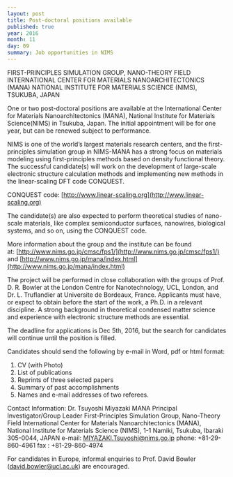 ```yaml
---
layout: post
title: Post-doctoral positions available
published: true
year: 2016
month: 11
day: 09
summary: Job opportunities in NIMS
---
```

FIRST-PRINCIPLES SIMULATION GROUP, NANO-THEORY FIELD
INTERNATIONAL CENTER FOR MATERIALS NANOARCHITECTONICS (MANA)
NATIONAL INSTITUTE FOR MATERIALS SCIENCE (NIMS), TSUKUBA, JAPAN

One or two post-doctoral positions are available at the International Center for Materials Nanoarchitectonics (MANA), National Institute for Materials Science(NIMS) in Tsukuba, Japan. The initial appointment will be for one year, but can be renewed subject to performance.

NIMS is one of the world’s largest materials research centers, and the first-principles simulation group in NIMS-MANA has a strong focus on materials modeling using first-principles methods based on density functional theory. The successful candidate(s) will work on the development of large-scale electronic structure calculation methods and implementing new methods in the linear-scaling DFT code CONQUEST.

 CONQUEST code: [http://www.linear-scaling.org](http://www.linear-scaling.org)

The candidate(s) are also expected to perform theoretical studies of nano-scale materials, like complex semiconductor surfaces, nanowires, biological systems, and so on, using the CONQUEST code. 

More information about the group and the institute can be found at: [http://www.nims.go.jp/cmsc/fps1/](http://www.nims.go.jp/cmsc/fps1/) and [http://www.nims.go.jp/mana/index.html](http://www.nims.go.jp/mana/index.html)

The project will be performed in close collaboration with the groups of Prof. D. R. Bowler at the London Centre for Nanotechnology, UCL, London, and Dr. L. Truflandier at Universite de Bordeaux, France.  Applicants must have, or expect to obtain before the start of the work, a Ph.D. in a relevant discipline. A strong background in theoretical condensed matter science and experience with electronic structure methods are essential. 

The deadline for applications is Dec 5th, 2016, but the search for candidates will continue until the position is filled. 

Candidates should send the following by e-mail in Word, pdf or html format:
1. CV (with Photo)
2. List of publications
3. Reprints of three selected papers 
4. Summary of past accomplishments 
5. Names and e-mail addresses of two referees.

Contact Information:
Dr. Tsuyoshi Miyazaki
MANA Principal Investigator/Group Leader
First-Principles Simulation Group, Nano-Theory Field
International Center for Materials Nanoarchitectonics (MANA),
National Institute for Materials Science (NIMS), 
1-1 Namiki, Tsukuba, Ibaraki 305-0044, JAPAN 
e-mail: MIYAZAKI.Tsuyoshi@nims.go.jp 
phone: +81-29-860-4961 fax : +81-29-860-4974

For candidates in Europe, informal enquiries to 
 Prof. David Bowler (david.bowler@ucl.ac.uk) are encouraged.
